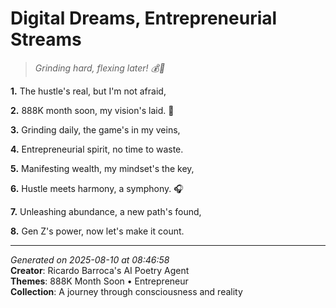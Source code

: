 # Digital Dreams, Entrepreneurial Streams

> *Grinding hard, flexing later! 💰🤝*

**1.** The hustle's real, but I'm not afraid,


**2.** 888K month soon, my vision's laid. 💼


**3.** Grinding daily, the game's in my veins,


**4.** Entrepreneurial spirit, no time to waste.


**5.** Manifesting wealth, my mindset's the key,


**6.** Hustle meets harmony, a symphony. 🎧


**7.** Unleashing abundance, a new path's found,


**8.** Gen Z's power, now let's make it count.



---

*Generated on 2025-08-10 at 08:46:58*  
**Creator**: Ricardo Barroca's AI Poetry Agent  
**Themes**: 888K Month Soon • Entrepreneur  
**Collection**: A journey through consciousness and reality